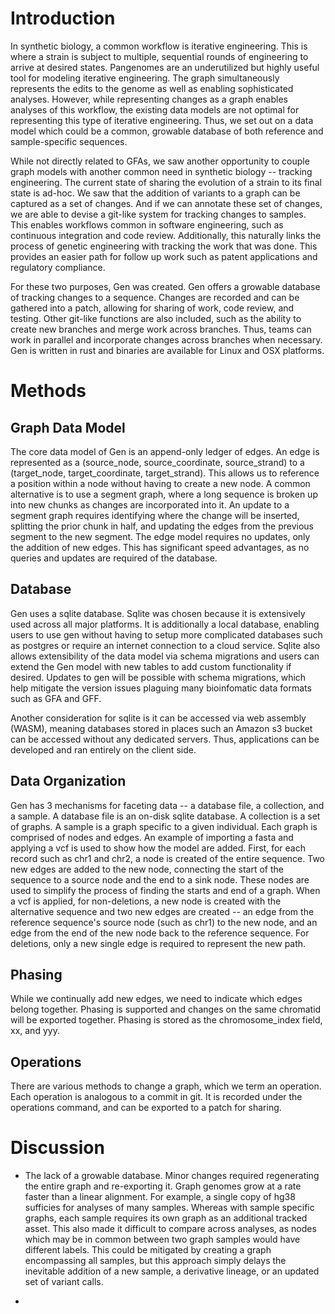 # Introduction

In synthetic biology, a common workflow is iterative engineering. This is where a strain is subject to multiple, sequential rounds of engineering to arrive at desired states. Pangenomes are an underutilized but highly useful tool for modeling iterative engineering. The graph simultaneously represents the edits to the genome as well as enabling sophisticated analyses. However, while representing changes as a graph enables analyses of this workflow, the existing data models are not optimal for representing this type of iterative engineering. Thus, we set out on a data model which could be a common, growable database of both reference and sample-specific sequences.

While not directly related to GFAs, we saw another opportunity to couple graph models with another common need in synthetic biology -- tracking engineering. The current state of sharing the evolution of a strain to its final state is ad-hoc. We saw that the addition of variants to a graph can be captured as a set of changes. And if we can annotate these set of changes, we are able to devise a git-like system for tracking changes to samples. This enables workflows common in software engineering, such as continuous integration and code review. Additionally, this naturally links the process of genetic engineering with tracking the work that was done. This provides an easier path for follow up work such as patent applications and regulatory compliance.

For these two purposes, Gen was created. Gen offers a growable database of tracking changes to a sequence. Changes are recorded and can be gathered into a patch, allowing for sharing of work, code review, and testing. Other git-like functions are also included, such as the ability to create new branches and merge work across branches. Thus, teams can work in parallel and incorporate changes across branches when necessary. Gen is written in rust and binaries are available for Linux and OSX platforms.


# Methods

## Graph Data Model

The core data model of Gen is an append-only ledger of edges. An edge is represented as a (source_node, source_coordinate, source_strand) to a (target_node, target_coordinate, target_strand). This allows us to reference a position within a node without having to create a new node. A common alternative is to use a segment graph, where a long sequence is broken up into new chunks as changes are incorporated into it. An update to a segment graph requires identifying where the change will be inserted, splitting the prior chunk in half, and updating the edges from the previous segment to the new segment. The edge model requires no updates, only the addition of new edges. This has significant speed advantages, as no queries and updates are required of the database.

## Database

Gen uses a sqlite database. Sqlite was chosen because it is extensively used across all major platforms. It is additionally a local database, enabling users to use gen without having to setup more complicated databases such as postgres or require an internet connection to a cloud service. Sqlite also allows extensibility of the data model via schema migrations and users can extend the Gen model with new tables to add custom functionality if desired. Updates to gen will be possible with schema migrations, which help mitigate the version issues plaguing many bioinfomatic data formats such as GFA and GFF.

Another consideration for sqlite is it can be accessed via web assembly (WASM), meaning databases stored in places such an Amazon s3 bucket can be accessed without any dedicated servers. Thus, applications can be developed and ran entirely on the client side.

## Data Organization

Gen has 3 mechanisms for faceting data -- a database file, a collection, and a sample. A database file is an on-disk sqlite database. A collection is a set of graphs. A sample is a graph specific to a given individual. Each graph is comprised of nodes and edges. An example of importing a fasta and applying a vcf is used to show how the model are added. First, for each record such as chr1 and chr2, a node is created of the entire sequence. Two new edges are added to the new node, connecting the start of the sequence to a source node and the end to a sink node. These nodes are used to simplify the process of finding the starts and end of a graph. When a vcf is applied, for non-deletions, a new node is created with the alternative sequence and two new edges are created -- an edge from the reference sequence's source node (such as chr1) to the new node, and an edge from the end of the new node back to the reference sequence. For deletions, only a new single edge is required to represent the new path.

## Phasing

While we continually add new edges, we need to indicate which edges belong together. Phasing is supported and changes on the same chromatid will be exported together. Phasing is stored as the chromosome_index field, xx, and yyy.

## Operations

There are various methods to change a graph, which we term an operation. Each operation is analogous to a commit in git. It is recorded under the operations command, and can be exported to a patch for sharing.

# Discussion

* The lack of a growable database. Minor changes required regenerating the entire graph and re-exporting it. Graph genomes grow at a rate faster than a linear alignment. For example, a single copy of hg38 sufficies for analyses of many samples. Whereas with sample specific graphs, each sample requires its own graph as an additional tracked asset. This also made it difficult to compare across analyses, as nodes which may be in common between two graph samples would have different labels. This could be mitigated by creating a graph encompassing all samples, but this approach simply delays the inevitable addition of a new sample, a derivative lineage, or an updated set of variant calls.

*  
